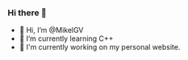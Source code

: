 ### Hi there 👋

- 👋 Hi, I’m @MikelGV
- 🌱 I’m currently learning C++
- 🌱 I'm currently working on my personal website.
